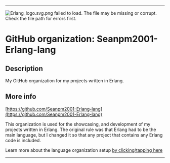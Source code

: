 
***

![Erlang_logo.svg.png failed to load. The file may be missing or corrupt. Check the file path for errors first.](/AdditionalInfo/1/Seanpm2001-Erlang-lang/Erlang_logo.svg.png)

# GitHub organization: Seanpm2001-Erlang-lang

## Description

My GitHub organization for my projects written in Erlang.

## More info

[https://github.com/Seanpm2001-Erlang-lang](https://github.com/Seanpm2001-Erlang-lang)

This organization is used for the showcasing, and development of my projects written in Erlang. The original rule was that Erlang had to be the main language, but I changed it so that any project that contains any Erlang code is included.

Learn more about the language organization setup [by clicking/tapping here](/AdditionalInfo/LanguageOrgs/README.md)

***


